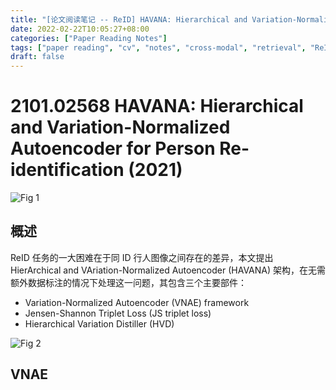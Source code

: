 ```yaml
---
title: "[论文阅读笔记 -- ReID] HAVANA: Hierarchical and Variation-Normalized Autoencoder (2021)"
date: 2022-02-22T10:05:27+08:00
categories: ["Paper Reading Notes"]
tags: ["paper reading", "cv", "notes", "cross-modal", "retrieval", "ReID"]
draft: false
---
```


# 2101.02568 HAVANA: Hierarchical and Variation-Normalized Autoencoder for Person Re-identification (2021)

![Fig 1](/images/2022/PRN195/1.png)

## 概述

ReID 任务的一大困难在于同 ID 行人图像之间存在的差异，本文提出 HierArchical and VAriation-Normalized Autoencoder (HAVANA) 架构，在无需额外数据标注的情况下处理这一问题，其包含三个主要部件：  
+ Variation-Normalized Autoencoder (VNAE) framework
+ Jensen-Shannon Triplet Loss (JS triplet loss)
+ Hierarchical Variation Distiller (HVD)

![Fig 2](/images/2022/PRN195/2.png)

## VNAE


